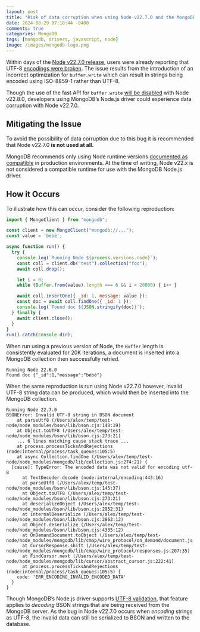 ```yaml
---
layout: post
title: "Risk of data corruption when using Node v22.7.0 and the MongoDB Node.js driver"
date: 2024-08-29 07:18:44 -0400
comments: true
categories: MongoDB
tags: [mongodb, drivers, javascript, node]
image: /images/mongodb-logo.png
---
```


Within days of the [Node v22.7.0 release](https://nodejs.org/en/blog/release/v22.7.0), users were already reporting that UTF-8 [encodings were broken](https://github.com/nodejs/node/issues/54543). The issue results from the introduction of an incorrect optimization for `buffer.write` which can result in strings being encoded using ISO-8859-1 rather than UTF-8.

Though the use of the fast API for `buffer.write` [will be disabled](https://github.com/nodejs/node/pull/54565) with Node v22.8.0, developers using MongoDB’s Node.js driver could experience data corruption with Node v22.7.0.

## Mitigating the Issue

To avoid the possibility of data corruption due to this bug it is recommended that Node v22.7.0 **is not used at all.**

MongoDB recommends only using Node runtime versions [documented as compatible](https://www.mongodb.com/docs/drivers/node/current/compatibility/#language-compatibility) in production environments. At the time of writing, Node v22.x is not considered a compatible runtime for use with the MongoDB Node.js driver.

## How it Occurs

To illustrate how this can occur, consider the following reproduction:

```javascript
import { MongoClient } from "mongodb";

const client = new MongoClient("mongodb://...");
const value = 'bébé';

async function run() {
  try {
    console.log(`Running Node ${process.versions.node}`);
    const coll = client.db("test").collection("foo");
    await coll.drop();

    let i = 0;
    while (Buffer.from(value).length === 6 && i < 20000) { i++ }

    await coll.insertOne({ _id: 1, message: value });
    const doc = await coll.findOne({ _id: 1 });
    console.log(`Found doc ${JSON.stringify(doc)}`);
  } finally {
    await client.close();
  }
}
run().catch(console.dir);
```

When run using a previous version of Node, the `Buffer` length is consistently evaluated for 20K iterations, a document is inserted into a MongoDB collection then successfully retried.

```
Running Node 22.6.0
Found doc {"_id":1,"message":"bébé"}
```

When the same reproduction is run using Node v22.7.0 however, invalid UTF-8 string data can be produced, which would then be inserted into the MongoDB collection.

```
Running Node 22.7.0
BSONError: Invalid UTF-8 string in BSON document
    at parseUtf8 (/Users/alex/temp/test-node/node_modules/bson/lib/bson.cjs:148:19)
    at Object.toUTF8 (/Users/alex/temp/test-node/node_modules/bson/lib/bson.cjs:273:21)
    ... 6 lines matching cause stack trace ...
    at process.processTicksAndRejections (node:internal/process/task_queues:105:5)
    at async Collection.findOne (/Users/alex/temp/test-node/node_modules/mongodb/lib/collection.js:274:21) {
  [cause]: TypeError: The encoded data was not valid for encoding utf-8
      at TextDecoder.decode (node:internal/encoding:443:16)
      at parseUtf8 (/Users/alex/temp/test-node/node_modules/bson/lib/bson.cjs:145:37)
      at Object.toUTF8 (/Users/alex/temp/test-node/node_modules/bson/lib/bson.cjs:273:21)
      at deserializeObject (/Users/alex/temp/test-node/node_modules/bson/lib/bson.cjs:2952:31)
      at internalDeserialize (/Users/alex/temp/test-node/node_modules/bson/lib/bson.cjs:2863:12)
      at Object.deserialize (/Users/alex/temp/test-node/node_modules/bson/lib/bson.cjs:4335:12)
      at OnDemandDocument.toObject (/Users/alex/temp/test-node/node_modules/mongodb/lib/cmap/wire_protocol/on_demand/document.js:208:28)
      at CursorResponse.shift (/Users/alex/temp/test-node/node_modules/mongodb/lib/cmap/wire_protocol/responses.js:207:35)
      at FindCursor.next (/Users/alex/temp/test-node/node_modules/mongodb/lib/cursor/abstract_cursor.js:222:41)
      at process.processTicksAndRejections (node:internal/process/task_queues:105:5) {
    code: 'ERR_ENCODING_INVALID_ENCODED_DATA'
  }
}
```

Though MongoDB’s Node.js driver supports [UTF-8 validation](https://www.mongodb.com/docs/drivers/node/current/fundamentals/bson/utf8-validation/), that feature applies to *decoding* BSON strings that are being received from the MongoDB server. As the bug in Node v22.7.0 occurs when *encoding* strings as UTF-8, the invalid data can still be serialized to BSON and written to the database.